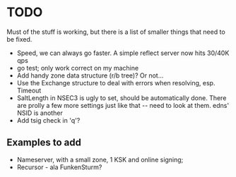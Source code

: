 # TODO

Must of the stuff is working, but there is a list of smaller things that
need to be fixed.

* Speed, we can always go faster. A simple reflect server now hits 30/40K qps
* go test; only work correct on my machine
* Add handy zone data structure (r/b tree)? Or not...
* Use the Exchange structure to deal with errors when resolving, esp. Timeout
* SaltLength in NSEC3 is ugly to set, should be automatically done. There are prolly a few more
   settings just like that -- need to look at them. edns' NSID is another
* Add tsig check in 'q'?

## Examples to add

* Nameserver, with a small zone, 1 KSK and online signing;
* Recursor - ala FunkenSturm?
